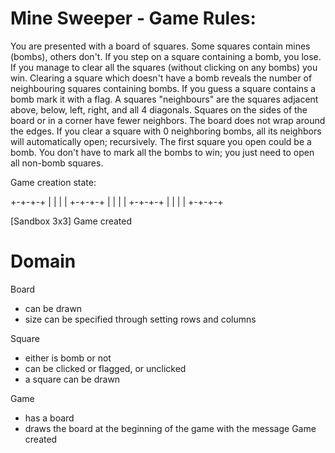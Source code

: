 # Mine Sweeper - Game Rules:

You are presented with a board of squares. Some squares contain mines (bombs), others don't. If you step
on a square containing a bomb, you lose. If you manage to clear all the squares (without clicking on any
bombs) you win.
Clearing a square which doesn't have a bomb reveals the number of neighbouring squares containing bombs.
If you guess a square contains a bomb mark it with a flag.
A squares "neighbours" are the squares adjacent above, below, left, right, and all 4 diagonals. Squares on the
sides of the board or in a corner have fewer neighbors. The board does not wrap around the edges. If you
clear a square with 0 neighboring bombs, all its neighbors will automatically open; recursively.
The first square you open could be a bomb.
You don't have to mark all the bombs to win; you just need to open all non-bomb squares.

Game creation state:

+-+-+-+
| | | |
+-+-+-+
| | | |
+-+-+-+
| | | |
+-+-+-+

[Sandbox 3x3] Game created

# Domain

Board

- can be drawn
- size can be specified through setting rows and columns

Square

- either is bomb or not
- can be clicked or flagged, or unclicked
- a square can be drawn

Game

- has a board
- draws the board at the beginning of the game with the message Game created

